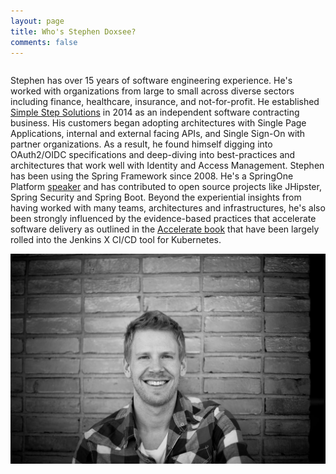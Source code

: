 ```yaml
---
layout: page
title: Who's Stephen Doxsee?
comments: false
---
```


<div class='some-page-wrapper'>
  <div class='row'>
    <div class='column'>
        <p>
        Stephen has over 15 years of software engineering experience. He's worked with organizations from large to small across diverse sectors including finance, healthcare, insurance, and not-for-profit. He established <a href="https://simplestep.ca">Simple Step Solutions</a> in 2014 as an independent software contracting business. His customers began adopting architectures with Single Page Applications, internal and external facing APIs, and Single Sign-On with partner organizations. As a result, he found himself digging into OAuth2/OIDC specifications and deep-diving into best-practices and architectures that work well with Identity and Access Management. Stephen has been using the Spring Framework since 2008. He's a SpringOne Platform <a href="http://localhost:4000/blog/2019/11/18/implementing-microservices-security-protocols-and-patterns">speaker</a> and has contributed to open source projects like JHipster, Spring Security and Spring Boot. Beyond the experiential insights from having worked with many teams, architectures and infrastructures, he's also been strongly influenced by the evidence-based practices that accelerate software delivery as outlined in the <a href="https://www.amazon.ca/gp/product/1942788339/ref=as_li_tl?ie=UTF8&camp=15121&creative=330641&creativeASIN=1942788339&linkCode=as2&tag=simplestep-20&linkId=c5ea844cf2723322ce55b863411b91c3" target="_blank">Accelerate book</a> that have been largely rolled into the Jenkins X CI/CD tool for Kubernetes.
        </p>
    </div>
    <div class='column'>
        <img style="max-height:400px;box-shadow:none" src="/assets/images/stephen-larger.jpg">
    </div>
  </div>
</div>